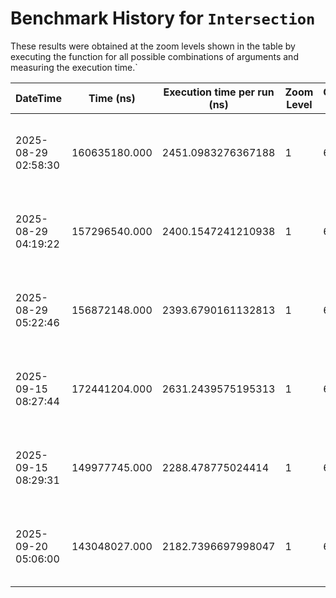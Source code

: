 # Benchmark History for `Intersection`

These results were obtained at the zoom levels shown in the table by executing the function for all possible combinations of arguments and measuring the execution time.`

| DateTime | Time (ns) | Execution time per run (ns) | Zoom Level | Operation Count | Remarks |
|----------|----------|-----------------------|------------|----------------|--------|
| 2025-08-29 02:58:30 | 160635180.000 | 2451.0983276367188 | 1 | 65536 | Only voxels with an elevation of zero or higher are considered. |
| 2025-08-29 04:19:22 | 157296540.000 | 2400.1547241210938 | 1 | 65536 | Only voxels with an elevation of zero or higher are considered. |
| 2025-08-29 05:22:46 | 156872148.000 | 2393.6790161132813 | 1 | 65536 | Only voxels with an elevation of zero or higher are considered. |
| 2025-09-15 08:27:44 | 172441204.000 | 2631.2439575195313 | 1 | 65536 | Only voxels with an elevation of zero or higher are considered. |
| 2025-09-15 08:29:31 | 149977745.000 | 2288.478775024414 | 1 | 65536 | Only voxels with an elevation of zero or higher are considered. |
| 2025-09-20 05:06:00 | 143048027.000 | 2182.7396697998047 | 1 | 65536 | Only voxels with an elevation of zero or higher are considered. |
